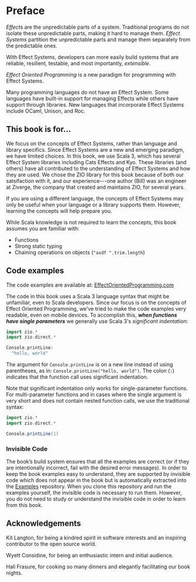 # Preface

*Effects* are the unpredictable parts of a system.
Traditional programs do not isolate these unpredictable parts, making it hard to manage them.
*Effect Systems* partition the unpredictable parts and manage them separately from the predictable ones.

With Effect Systems, developers can more easily build systems that are reliable, resilient, testable, and most importantly, *extensible*.

*Effect Oriented Programming* is a new paradigm for programming with Effect Systems.

Many programming languages do not have an Effect System.
Some languages have built-in support for managing Effects while others have support through libraries.
New languages that incorporate Effect Systems include OCaml, Unison, and Roc.

## This book is for...

We focus on the concepts of Effect Systems, rather than language and library specifics.
Since Effect Systems are a new and emerging paradigm, we have limited choices.
In this book, we use Scala 3, which has several Effect System libraries including Cats Effects and Kyo.
These libraries (and others) have all contributed to the understanding of Effect Systems and how they are used.
We chose the ZIO library for this book because of both our satsifaction with it, and our experience---one 
  author (Bill) was an engineer at Ziverge, the company that created and maintains ZIO, for several years.

If you are using a different language, the concepts of Effect Systems may only be useful when your language or a library supports them.
However, learning the concepts will help prepare you.

While Scala knowledge is not required to learn the concepts, this book assumes you are familiar with:

- Functions
- Strong static typing
- Chaining operations on objects (`"asdf ".trim.length`)

## Code examples

The code examples are available at: [EffectOrientedProgramming.com](https://effectorientedprogramming.com/#examples)

The code in this book uses a Scala 3 language syntax that might be unfamiliar, even to Scala developers.
Since our focus is on the concepts of Effect Oriented Programming, we've tried to make the code examples very readable, even on mobile devices.
To accomplish this, ***when functions have single parameters*** we generally use Scala 3's *significant indentation*:

```scala 3 mdoc:compile-only
import zio.*
import zio.direct.*

Console.printLine:
  "hello, world"
```

The argument for `Console.printLine` is on a new line instead of using parentheses, as in: `Console.printLine("hello, world")`.
The colon (`:`) indicates that the function call uses significant indentation.

Note that significant indentation only works for single-parameter functions.
For multi-parameter functions and in cases where the single argument is very short and does not contain nested function calls, we use the traditional syntax:

```scala 3 mdoc:compile-only
import zio.*
import zio.direct.*

Console.printLine(1)
```

### Invisible Code

The book’s build system ensures that all the examples are correct (or if they are intentionally incorrect, fail with the desired error messages).
In order to keep the book examples easy to understand, they are supported by invisible code which does not appear in the book but is automatically extracted into the [Examples](https://effectorientedprogramming.com/#examples) repository.
When you clone this repository and run the examples yourself, the invisible code is necessary to run them.
However, you do not need to study or understand the invisible code in order to learn from this book.
## Acknowledgements

Kit Langton, for being a kindred spirit in software interests and an inspiring contributor to the open source world.

Wyett Considine, for being an enthusiastic intern and initial audience.

Hali Frasure, for cooking so many dinners and elegantly facilitating our book nights.
